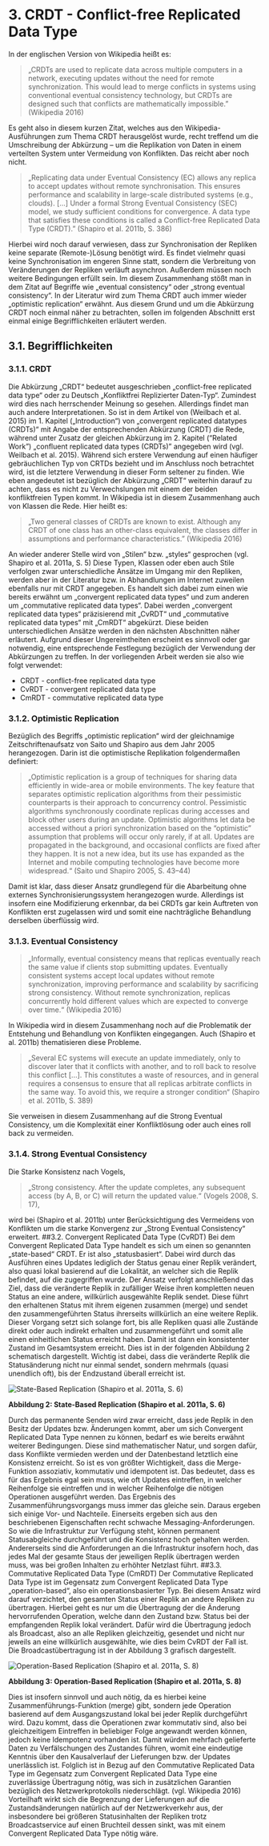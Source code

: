 # 3. CRDT - Conflict-free Replicated Data Type
In der englischen Version von Wikipedia heißt es:
> „CRDTs are used to replicate data across multiple computers in a network, executing updates without the need for remote synchronization. This would lead to merge conflicts in systems using conventional eventual consistency technology, but CRDTs are designed such that conflicts are mathematically impossible.” (Wikipedia 2016)

Es geht also in diesem kurzen Zitat, welches aus den Wikipedia-Ausführungen zum Thema CRDT herausgelöst wurde, recht treffend um die Umschreibung der Abkürzung – um die Replikation von Daten in einem verteilten System unter Vermeidung von Konflikten. Das reicht aber noch nicht.
> „Replicating data under Eventual Consistency (EC) allows any replica to accept updates without remote synchronisation. This ensures performance and scalability in large-scale distributed systems (e.g., clouds). [...] Under a formal Strong Eventual Consistency (SEC) model, we study sufficient conditions for convergence. A data type that satisfies these conditions is called a Conflict-free Replicated Data Type (CRDT).” (Shapiro et al. 2011b, S. 386)

Hierbei wird noch darauf verwiesen, dass zur Synchronisation der Repliken keine separate (Remote-)Lösung benötigt wird. Es findet vielmehr quasi keine Synchronisation im engeren Sinne statt, sondern die Verbreitung von Veränderungen der Repliken verläuft asynchron. Außerdem müssen noch weitere Bedingungen erfüllt sein. Im diesem Zusammenhang stößt man in dem Zitat auf Begriffe wie „eventual consistency“ oder „strong eventual consistency“. In der Literatur wird zum Thema CRDT auch  immer wieder „optimistic replication“ erwähnt. Aus diesem Grund und um die Abkürzung CRDT noch einmal näher zu betrachten, sollen im folgenden Abschnitt erst einmal einige Begrifflichkeiten erläutert werden.
## 3.1. Begrifflichkeiten
### 3.1.1. CRDT
Die Abkürzung „CRDT“ bedeutet ausgeschrieben „conflict-free replicated data type“ oder zu Deutsch „Konfliktfrei Replizierter Daten-Typ“. Zumindest wird dies nach herrschender Meinung so gesehen. Allerdings findet man auch andere Interpretationen. So ist in dem Artikel von (Weilbach et al. 2015) im 1. Kapitel („Introduction“) von „convergent replicated datatypes (CRDTs)“ mit Angabe der entsprechenden Abkürzung (CRDT) die Rede, während unter Zusatz der gleichen Abkürzung im 2. Kapitel (“Related Work”) „confluent replicated data types (CRDTs)” angegeben wird (vgl. Weilbach et al. 2015). Während sich erstere Verwendung auf einen häufiger gebräuchlichen Typ von CRTDs bezieht und im Anschluss noch betrachtet wird, ist die letztere Verwendung in dieser Form seltener zu finden.
Wie eben angedeutet ist bezüglich der Abkürzung „CRDT“ weiterhin darauf zu achten, dass es nicht zu Verwechslungen mit einem der beiden konfliktfreien Typen kommt. In Wikipedia ist in diesem Zusammenhang auch von Klassen die Rede. Hier heißt es:
> „Two general classes of CRDTs are known to exist. Although any CRDT of one class has an other-class equivalent, the classes differ in assumptions and performance characteristics.” (Wikipedia 2016)

An wieder anderer Stelle wird von „Stilen“ bzw. „styles“ gesprochen (vgl. Shapiro et al. 2011a, S. 5)  Diese Typen, Klassen oder eben auch Stile verfolgen zwar unterschiedliche Ansätze im Umgang mir den Repliken, werden aber in der Literatur bzw. in Abhandlungen im Internet zuweilen ebenfalls nur mit CRDT angegeben. Es handelt sich dabei zum einen wie bereits erwähnt um „convergent replicated data types“ und zum anderen um „commutative replicated data types“. Dabei werden „convergent replicated data types“ präzisierend mit „CvRDT“ und „commutative replicated data types“ mit „CmRDT“ abgekürzt. Diese beiden unterschiedlichen Ansätze werden in den nächsten Abschnitten näher erläutert.
Aufgrund dieser Ungereimtheiten erscheint es sinnvoll oder gar notwendig, eine entsprechende Festlegung bezüglich der Verwendung der Abkürzungen zu treffen. In der vorliegenden Arbeit werden sie also wie folgt verwendet:
-	CRDT - conflict-free replicated data type
-	CvRDT - convergent replicated data type
-	CmRDT - commutative replicated data type

### 3.1.2. Optimistic Replication
Bezüglich des Begriffs „optimistic replication“ wird der gleichnamige Zeitschriftenaufsatz von Saito und Shapiro aus dem Jahr 2005 herangezogen. Darin ist die optimistische Replikation folgendermaßen definiert:
> „Optimistic replication is a group of techniques for sharing data efficiently in wide-area or mobile environments. The key feature that separates optimistic replication algorithms from their pessimistic counterparts is their approach to concurrency control. Pessimistic algorithms synchronously coordinate replicas during accesses and block other users during an update. Optimistic algorithms let data be accessed without a priori synchronization based on the “optimistic” assumption that problems will occur only rarely, if at all. Updates are propagated in the background, and occasional conflicts are fixed after they happen. It is not a new idea, but its use has expanded as the Internet and mobile computing technologies have become more widespread.“ (Saito und Shapiro 2005, S. 43–44)

Damit ist klar, dass dieser Ansatz grundlegend für die Abarbeitung ohne externes Synchronisierungssystem herangezogen wurde. Allerdings ist insofern eine Modifizierung erkennbar, da bei CRDTs gar kein Auftreten von Konflikten erst zugelassen wird und somit eine nachträgliche Behandlung derselben überflüssig wird.
### 3.1.3. Eventual Consistency
> „Informally, eventual consistency means that replicas eventually reach the same value if clients stop submitting updates. Eventually consistent systems accept local updates without remote synchronization, improving performance and scalability by sacrificing strong consistency. Without remote synchronization, replicas concurrently hold different values which are expected to converge over time.“ (Wikipedia 2016)

In Wikipedia wird in diesem Zusammenhang noch auf die Problematik der Entstehung und Behandlung von Konflikten eingegangen. Auch (Shapiro et al. 2011b) thematisieren diese Probleme.
> „Several EC systems will execute an update immediately, only to discover later that it conflicts with another, and to roll back to resolve this conflict [...]. This constitutes a waste of resources, and in general requires a consensus to ensure that all replicas arbitrate conflicts in the same way. To avoid this, we require a stronger condition“ (Shapiro et al. 2011b, S. 389)

Sie verweisen in diesem Zusammenhang auf die Strong Eventual Consistency, um die Komplexität einer Konfliktlösung oder auch eines roll back zu vermeiden.
### 3.1.4. Strong Eventual Consistency
Die Starke Konsistenz nach Vogels,
> „Strong consistency. After the update completes, any subsequent access (by A, B, or C) will return the updated value.“ (Vogels 2008, S. 17),

wird bei (Shapiro et al. 2011b) unter Berücksichtigung des Vermeidens von Konflikten um die starke Konvergenz zur „Strong Eventual Consistency“ erweitert.
##3.2.	Convergent Replicated Data Type (CvRDT)
Bei dem Convergent Replicated Data Type handelt es sich um einen so genannten „state-based“ CRDT. Er ist also „statusbasiert“. Dabei wird durch das Ausführen eines Updates lediglich der Status genau einer Replik verändert, also quasi lokal basierend auf die Lokalität, an welcher sich die Replik befindet, auf die zugegriffen wurde. Der Ansatz verfolgt anschließend das Ziel, dass die veränderte Replik in zufälliger Weise ihren kompletten neuen Status an eine andere, willkürlich ausgewählte Replik sendet. Diese führt den erhaltenen Status mit ihrem eigenen zusammen (merge) und sendet den zusammengeführten Status ihrerseits willkürlich an eine weitere Replik. Dieser Vorgang setzt sich solange fort, bis alle Repliken quasi alle Zustände direkt oder auch indirekt erhalten und zusammengeführt und somit alle einen einheitlichen Status erreicht haben. Damit ist dann ein konsistenter Zustand im Gesamtsystem erreicht. Dies ist in der folgenden  Abbildung 2 schematisch dargestellt. Wichtig ist dabei, dass die veränderte Replik die Statusänderung nicht nur einmal sendet, sondern mehrmals (quasi unendlich oft), bis der Endzustand überall erreicht ist.

![State-Based Replication (Shapiro et al. 2011a, S. 6)](https://github.com/achatzSWT/ostfalia_db_2016_hausarbeiten/blob/master/crdt/Bilder/state-based-replication.JPG)

**Abbildung 2: State-Based Replication (Shapiro et al. 2011a, S. 6)**

Durch das permanente Senden wird zwar erreicht, dass jede Replik in den Besitz der Updates bzw. Änderungen kommt, aber um sich Convergent Replicated Data Type nennen zu können, bedarf es wie bereits erwähnt weiterer Bedingungen. Diese sind mathematischer Natur, und sorgen dafür, dass Konflikte vermieden werden und der Datenbestand letztlich eine Konsistenz erreicht. So ist es von größter Wichtigkeit, dass die Merge-Funktion assoziativ, kommutativ und idempotent ist. Das bedeutet, dass es für das Ergebnis egal sein muss, wie oft Updates eintreffen, in welcher Reihenfolge sie eintreffen und in welcher Reihenfolge die nötigen Operationen ausgeführt werden. Das Ergebnis des Zusammenführungsvorgangs muss immer das gleiche sein.
Daraus ergeben sich einige Vor- und Nachteile. Einerseits ergeben sich aus den beschriebenen Eigenschaften recht schwache Messaging-Anforderungen. So wie die Infrastruktur zur Verfügung steht, können permanent Statusabgleiche durchgeführt und die Konsistenz hoch gehalten werden. Andererseits sind die Anforderungen an die Infrastruktur insofern hoch, das jedes Mal der gesamte Staus der jeweiligen Replik übertragen werden muss, was bei großen Inhalten zu erhöhter Netzlast führt.
##3.3.	Commutative Replicated Data Type (CmRDT)
Der Commutative Replicated Data Type ist im Gegensatz zum Convergent Replicated Data Type „operation-based“, also ein operationsbasierter Typ. Bei diesem Ansatz wird darauf verzichtet, den gesamten Status einer Replik an andere Repliken zu übertragen. Hierbei geht es nur um die Übertragung der die Änderung hervorrufenden Operation, welche dann den Zustand bzw. Status bei der empfangenden Replik lokal verändert. Dafür wird die Übertragung jedoch als Broadcast, also an alle Repliken gleichzeitig, gesendet und nicht nur jeweils an eine willkürlich ausgewählte, wie dies beim CvRDT der Fall ist. Die Broadcastübertragung ist in der Abbildung 3 grafisch dargestellt.

![Operation-Based Replication (Shapiro et al. 2011a, S. 8)](https://github.com/achatzSWT/ostfalia_db_2016_hausarbeiten/blob/master/crdt/Bilder/operation-based-replication.JPG)

**Abbildung 3: Operation-Based Replication (Shapiro et al. 2011a, S. 8)**

Dies ist insofern sinnvoll und auch nötig, da es hierbei keine Zusammenführungs-Funktion (merge) gibt, sondern jede Operation basierend auf dem Ausgangszustand lokal bei jeder Replik durchgeführt wird. Dazu kommt, dass die Operationen zwar kommutativ sind, also bei gleichzeitigem Eintreffen in beliebiger Folge angewandt werden können, jedoch keine Idempotenz vorhanden ist. Damit würden mehrfach gelieferte Daten zu Verfälschungen des Zustandes führen, womit eine eindeutige Kenntnis über den Kausalverlauf der Lieferungen bzw. der Updates unerlässlich ist.
Folglich ist in Bezug auf den Commutative Replicated Data Type im Gegensatz zum Convergent Replicated Data Type eine zuverlässige Übertragung nötig, was sich in zusätzlichen Garantien bezüglich des Netzwerkprotokolls niederschlägt. (vgl. Wikipedia 2016) Vorteilhaft wirkt sich die Begrenzung der Lieferungen auf die Zustandsänderungen natürlich auf der Netzwerkverkehr aus, der insbesondere bei größeren Statusinhalten der Repliken trotz Broadcastservice auf einen Bruchteil dessen sinkt, was mit einem Convergent Replicated Data Type nötig wäre.
